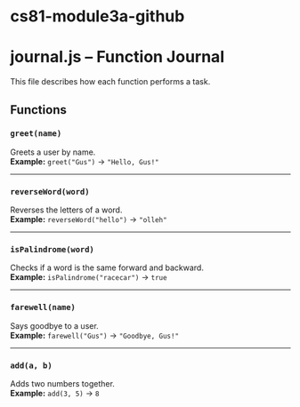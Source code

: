 # cs81-module3a-github
# journal.js – Function Journal

This file describes how each function performs a task.
## Functions

### `greet(name)`
Greets a user by name.  
**Example:** `greet("Gus")` → `"Hello, Gus!"`

---

### `reverseWord(word)`
Reverses the letters of a word.  
**Example:** `reverseWord("hello")` → `"olleh"`

---

### `isPalindrome(word)`
Checks if a word is the same forward and backward.  
**Example:** `isPalindrome("racecar")` → `true`

---

### `farewell(name)`
Says goodbye to a user.  
**Example:** `farewell("Gus")` → `"Goodbye, Gus!"`

---

### `add(a, b)`
Adds two numbers together.  
**Example:** `add(3, 5)` → `8`
